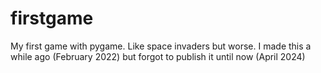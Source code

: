 # firstgame
My first game with pygame. Like space invaders but worse. I made this a while ago (February 2022) but forgot to publish it until now (April 2024)

